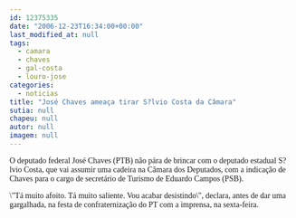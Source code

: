 ```yaml
---
id: 12375335
date: "2006-12-23T16:34:00+00:00"
last_modified_at: null
tags:
  - camara
  - chaves
  - gal-costa
  - louro-jose
categories:
  - noticias
title: "José Chaves ameaça tirar S?lvio Costa da Câmara"
sutia: null
chapeu: null
autor: null
imagem: null
---
```

<p><P><FONT face=Verdana>O deputado federal José Chaves (PTB) não pára de brincar com o deputado estadual S?lvio Costa, que vai assumir uma cadeira na Câmara dos Deputados, com a indicação de Chaves para o cargo de secretário de Turismo de Eduardo Campos (PSB).</FONT></P></p>
<p><P><FONT face=Verdana>\"Tá muito afoito. Tá muito saliente. Vou acabar desistindo\", declara, antes de dar uma gargalhada, na festa de confraternização do PT com a imprensa, na sexta-feira.</FONT></P> </p>
